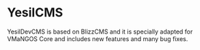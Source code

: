 # YesilCMS
YesilDevCMS is based on BlizzCMS and it is specially adapted for VMaNGOS Core and includes new features and many bug fixes.
